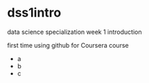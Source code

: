# dss1intro
data science specialization week 1 introduction

first time using github
for Coursera course

* a
* b
* c

